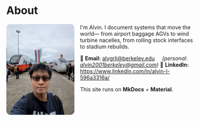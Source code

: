 # About

<img src="../JPG_VID/innotrans.jpg" alt="Alvin Li" width="180" align="left" style="margin-right:15px; border-radius:10px;" />


I'm Alvin. I document systems that move the world—
from airport baggage AGVs to wind turbine nacelles,
from rolling stock interfaces to stadium rebuilds.

📧 **Email:** [alvgrli@berkeley.edu](mailto:alvgrli@berkeley.edu)
  &nbsp;&nbsp;&nbsp;&nbsp;*(personal: [alvin2001berkeley@gmail.com](mailto:alvin2001berkeley@gmail.com))*
🔗 **LinkedIn:** <https://www.linkedin.com/in/alvin-l-596a3316a/>

This site runs on **MkDocs** + **Material**.
